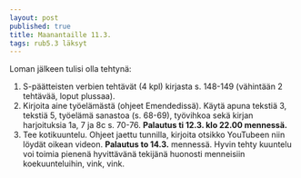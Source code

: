 ```yaml
---
layout: post
published: true
title: Maanantaille 11.3.
tags: rub5.3 läksyt
---
```

Loman jälkeen tulisi olla tehtynä:

1. S-päätteisten verbien tehtävät (4 kpl) kirjasta s. 148-149 (vähintään 2 tehtävää, loput plussaa).
2. Kirjoita aine työelämästä (ohjeet Emendedissä). Käytä apuna tekstiä 3, tekstiä 5, työelämä sanastoa (s. 68-69), työvihkoa sekä kirjan harjoituksia 1a, 7 ja 8c s. 70-76. **Palautus ti 12.3. klo 22.00 mennessä.**
3. Tee kotikuuntelu. Ohjeet jaettu tunnilla, kirjoita otsikko YouTubeen niin löydät oikean videon. **Palautus to 14.3.** mennessä. Hyvin tehty kuuntelu voi toimia pienenä hyvittävänä tekijänä huonosti menneisiin koekuunteluihin, vink, vink.
